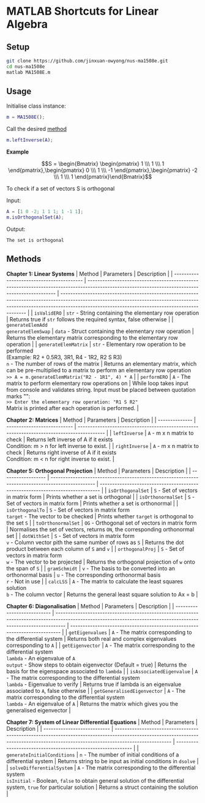 # MATLAB Shortcuts for Linear Algebra

## Setup 

```sh
git clone https://github.com/jinxuan-owyong/nus-ma1508e.git
cd nus-ma1508e
matlab MA1508E.m
```

## Usage

Initialise class instance:

  ```MATLAB
  m = MA1508E();
  ```

Call the desired [method](#methods)

  ``` MATLAB
  m.leftInverse(A);
  ```
  
**Example**

$$S = \begin{Bmatrix} \begin{pmatrix} 1 \\\ 1 \\\ 1 \end{pmatrix},\begin{pmatrix} 0 \\\ 1 \\\ -1 \end{pmatrix},\begin{pmatrix} -2 \\\ 1 \\\ 1 \end{pmatrix}\end{Bmatrix}$$

To check if a set of vectors S is orthogonal

Input:

```MATLAB
A = [1 0 -2; 1 1 1; 1 -1 1];
m.isOrthogonalSet(A);
```

Output:

```
The set is orthogonal
```

## Methods

**Chapter 1: Linear Systems**
| Method                                    | Parameters                                                                                                                                      | Description                                                                                                                                                                                                                  |
| ----------------------------------------- | ----------------------------------------------------------------------------------------------------------------------------------------------- | ---------------------------------------------------------------------------------------------------------------------------------------------------------------------------------------------------------------------------- |
| `isValidERO`                              | `str` - String containing the elementary row operation                                                                                          | Returns true if `str` follows the required syntax, false otherwise                                                                                                                                                           |
| `generateElemAdd`<br />`generateElemSwap` | `data` - Struct containing the elementary row operation                                                                                         | Returns the elementary matrix corresponding to the elementary row operation                                                                                                                                                  |
| `generateElemMatrix`                      | `str` - Elementary row operation to be performed<br />(Example: R2 + 0.5R3, 3R1, R4 - 1R2, R2 S R3)<br />`n` - The number of rows of the matrix | Returns an elementary matrix, which can be pre-multiplied to a matrix to perform an elementary row operation<br />`>> A = m.generateElemMatrix("R2 - 1R1", 4) * A`                                                           |
| `performERO`                              | `A` - The matrix to perform elementary row operations on                                                                                        | While loop takes input from console and validates string. Input must be placed between quotation marks "":<br />`>> Enter the elementary row operation: "R1 S R2"`<br />Matrix is printed after each operation is performed. |

**Chapter 2: Matrices**
| Method         | Parameters                  | Description                                                                               |
| -------------- | --------------------------- | ----------------------------------------------------------------------------------------- |
| `leftInverse`  | `A` - m x n matrix to check | Returns left inverse of A if it exists<br />Condition: m > n for left inverse to exist.   |
| `rightInverse` | `A` - m x n matrix to check | Returns right inverse of A if it exists<br />Condition: m < n for right inverse to exist. |

**Chapter 5: Orthogonal Projection**
| Method             | Parameters                                                                                       | Description                                                                    |
| ------------------ | ------------------------------------------------------------------------------------------------ | ------------------------------------------------------------------------------ |
| `isOrthogonalSet`  | `S` - Set of vectors in matrix form                                                              | Prints whether a set is orthogonal                                             |
| `isOrthonormalSet` | `S` - Set of vectors in matrix form                                                              | Prints whether a set is orthonormal                                            |
| `isOrthogonalTo`   | `S` - Set of vectors in matrix form<br />`target` - The vector to be checked                     | Prints whether `target` is orthogonal to the set `S`                           |
| `toOrthonormalSet` | `OG` - Orthogonal set of vectors in matrix form                                                  | Normalises the set of vectors, returns `ON`, the corresponding orthonormal set |
| `dotWithSet`       | `S` - Set of vectors in matrix form<br />`v` - Column vector pith the same number of rows as `S` | Returns the dot product between each column of `S` and `v`                     |
| `orthogonalProj`   | `S` - Set of vectors in matrix form<br />`w` - The vector to be projected                        | Returns the orthogonal projection of `w` onto the span of `S`                  |
| `gramSchmidt`      | `v` - The basis to be converted into an orthonormal basis                                        | `u` - The corresponding orthonormal basis<br /> `r` - Not in use               |
| `calcLSS`          | `A` - The matrix to calculate the least squares solution<br />`b` - The column vector            | Returns the general least square solution to Ax = b                            |

**Chapter 6: Diagonalisation**
| Method                      | Parameters                                                                                                                                                       | Description                                                                |
| --------------------------- | ---------------------------------------------------------------------------------------------------------------------------------------------------------------- | -------------------------------------------------------------------------- |
| `getEigenvalues`            | `A` - The matrix corresponding to the differential system                                                                                                        | Returns both real and complex eigenvalues corresponding to `A`             |
| `getEigenvector`            | `A` - The matrix corresponding to the differential system<br />`lambda` - An eigenvalue of `A`<br />`output` - Show steps to obtain eigenvector (Default = true) | Returns the basis for the eigenspace associated to `lambda`                |
| `isAssociatedEigenvalue`    | `A` - The matrix corresponding to the differential system<br />`lambda` - Eigenvalue to verify                                                                   | Returns true if lambda is an eigenvalue associated to `A`, false otherwise |
| `getGeneralisedEigenvector` | `A` - The matrix corresponding to the differential system<br />`lambda` - An eigenvalue of `A`                                                                   | Returns the matrix which gives you the generalised eigenvector             |

**Chapter 7: System of Linear Differential Equations**
| Method                      | Parameters                                                                                                                                                                          | Description                                                  |
| --------------------------- | ----------------------------------------------------------------------------------------------------------------------------------------------------------------------------------- | ------------------------------------------------------------ |
| `generateInitialConditions` | `n` - The number of initial conditions of a differential system                                                                                                                     | Returns string to be input as initial conditions in `dsolve` |
| `solveDifferentialSystem`   | `A` - The matrix corresponding to the differential system<br />`isInitial` - Boolean, `false` to obtain general solution of the differential system, `true` for particular solution | Returns a struct containing the solution                     |
